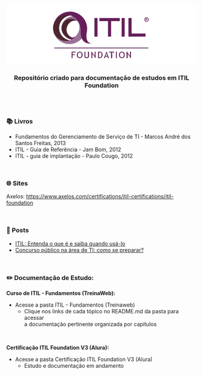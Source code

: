 ﻿<div align="center">
 
 ![ITIL Foundation Logo](ITIL%20-%20Fundamentos%20(Treinaweb)/imagens/itil-foundation-logo.png)

  ### **Repositório criado para documentação de estudos em ITIL Foundation**
</div>
<br><br>


### 📚  Livros
 
+ Fundamentos do Gerenciamento de Serviço de TI - Marcos André dos Santos Freitas, 2013
+ ITIL - Guia de Referência - Jam Bom, 2012
+ ITIL - guia de implantação - Paulo Cougo, 2012

<br>

### 🌐 Sites 

Axelos: https://www.axelos.com/certifications/itil-certifications/itil-foundation

<br>

### 📰 Posts
+ [ITIL: Entenda o que é e saiba quando usá-lo](https://www.alura.com.br/artigos/entenda-o-que-e-o-itil-e-saiba-por-que-voce-deve-usa-lo)
+ [Concurso público na área de TI: como se preparar?](https://www.alura.com.br/artigos/concurso-publico-na-area-de-ti-como-se-preparar)

<br>

### ✏️ Documentação de Estudo:

**Curso de ITIL - Fundamentos (TreinaWeb):**

+ Acesse a pasta ITIL - Fundamentos (Treinaweb)  
  + Clique nos links de cada tópico no README.md da pasta para acessar<br> a documentação pertinente organizada por capítulos

<br>

**Certificação ITIL Foundation V3 (Alura):**
 
 + Acesse a pasta Certificação ITIL Foundation V3 (Alura) 
   + Estudo e documentação em andamento
